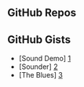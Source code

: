 GitHub Repos
------------

GitHub Gists
------------
* [Sound Demo] [1]
* [Sounder] [2]
* [The Blues] [3]

[1]: https://gist.github.com/omz/10023837
[2]: https://gist.github.com/cclauss/6462976
[3]: https://gist.github.com/cclauss/5073235